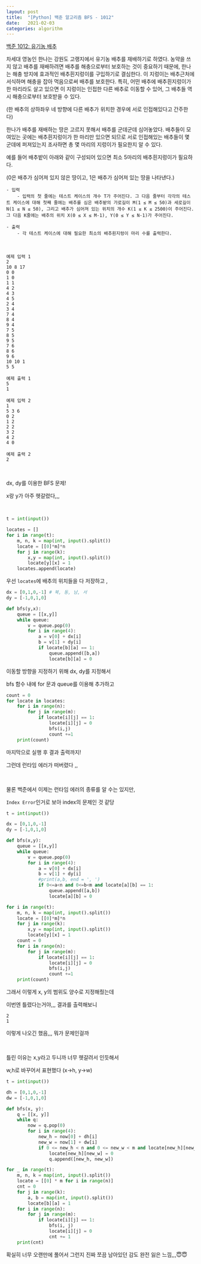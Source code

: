 ```yaml
---
layout: post
title:  "[Python] 백준 알고리즘 BFS - 1012"
date:   2021-02-03
categories: algorithm
---
```



[백준 1012: 유기농 배추](https://www.acmicpc.net/problem/1012)


차세대 영농인 한나는 강원도 고랭지에서 유기농 배추를 재배하기로 하였다. 농약을 쓰지 않고 배추를 재배하려면 배추를 해충으로부터 보호하는 것이 중요하기 때문에, 한나는 해충 방지에 효과적인 배추흰지렁이를 구입하기로 결심한다. 이 지렁이는 배추근처에 서식하며 해충을 잡아 먹음으로써 배추를 보호한다. 특히, 어떤 배추에 배추흰지렁이가 한 마리라도 살고 있으면 이 지렁이는 인접한 다른 배추로 이동할 수 있어, 그 배추들 역시 해충으로부터 보호받을 수 있다.

(한 배추의 상하좌우 네 방향에 다른 배추가 위치한 경우에 서로 인접해있다고 간주한다)

한나가 배추를 재배하는 땅은 고르지 못해서 배추를 군데군데 심어놓았다. 배추들이 모여있는 곳에는 배추흰지렁이가 한 마리만 있으면 되므로 서로 인접해있는 배추들이 몇 군데에 퍼져있는지 조사하면 총 몇 마리의 지렁이가 필요한지 알 수 있다.

예를 들어 배추밭이 아래와 같이 구성되어 있으면 최소 5마리의 배추흰지렁이가 필요하다.

(0은 배추가 심어져 있지 않은 땅이고, 1은 배추가 심어져 있는 땅을 나타낸다.)


```
- 입력
    - 입력의 첫 줄에는 테스트 케이스의 개수 T가 주어진다. 그 다음 줄부터 각각의 테스트 케이스에 대해 첫째 줄에는 배추를 심은 배추밭의 가로길이 M(1 ≤ M ≤ 50)과 세로길이 N(1 ≤ N ≤ 50), 그리고 배추가 심어져 있는 위치의 개수 K(1 ≤ K ≤ 2500)이 주어진다. 그 다음 K줄에는 배추의 위치 X(0 ≤ X ≤ M-1), Y(0 ≤ Y ≤ N-1)가 주어진다.

- 출력
    - 각 테스트 케이스에 대해 필요한 최소의 배추흰지렁이 마리 수를 출력한다.

```

<br>


```
예제 입력 1
2
10 8 17
0 0
1 0
1 1
4 2
4 3
4 5
2 4
3 4
7 4
8 4
9 4
7 5
8 5
9 5
7 6
8 6
9 6
10 10 1
5 5

예제 출력 1
5
1
```

```
예제 입력 2
1
5 3 6
0 2
1 2
2 2
3 2
4 2
4 0

예제 출력 2
2

```

<br>

dx, dy를 이용한 BFS 문제!

x랑 y가 아주 헷갈렸다,,,


<br>

```Python
t = int(input())

locates = []
for i in range(t):
    m, n, k = map(int, input().split())
    locate = [[0]*m]*n
    for j in range(k):
        x,y = map(int, input().split())
        locate[y][x] = 1
    locates.append(locate)
```

우선 `locates`에 배추의 위치들을 다 저장하고 ,


```Python
dx = [0,1,0,-1] # 북, 동, 남, 서
dy = [-1,0,1,0]

def bfs(y,x):
    queue = [[x,y]]
    while queue:
        v = queue.pop(0)
        for i in range(4):
            a = v[0] + dx[i]
            b = v[1] + dy[i]
            if locate[b][a] == 1:
                queue.append([b,a])
                locate[b][a] = 0
```


이동할 방향을 지정하기 위해 dx, dy를 지정해서

bfs 함수 내에 for 문과 queue를 이용해 추가하고



```python
count = 0
for locate in locates:
    for i in range(n):
        for j in range(m):
            if locate[i][j] == 1:
                locate[i][j] = 0
                bfs(i,j)
                count +=1
    print(count)
```

마지막으로 실행 후 결과 출력까지!

그런데 런타임 에러가 떠버렸다 ,,




<br>

물론 백준에서 이제는 런타임 에러의 종류를 알 수는 있지만,

`Index Error`인거로 보아 index의 문제인 것 같당


```Python
t = int(input())

dx = [0,1,0,-1]
dy = [-1,0,1,0]

def bfs(x,y):
    queue = [[x,y]]
    while queue:
        v = queue.pop(0)
        for i in range(4):
            a = v[0] + dx[i]
            b = v[1] + dy[i]
            #print(a,b, end = ', ')
            if 0<=a<n and 0<=b<m and locate[a][b] == 1:
                queue.append([a,b])
                locate[a][b] = 0

for i in range(t):
    m, n, k = map(int, input().split())
    locate = [[0]*m]*n
    for j in range(k):
        x,y = map(int, input().split())
        locate[y][x] = 1  
    count = 0
    for i in range(n):
        for j in range(m):
            if locate[i][j] == 1:
                locate[i][j] = 0
                bfs(i,j)
                count +=1
    print(count)
```

그래서 이렇게 x, y의 범위도 양수로 지정해줬는데

이번엔 틀렸다는거야,,, 결과를 출력해보니


```
2
1
```

이렇게 나오긴 했음,,, 뭐가 문제인걸까



<br>

틀린 이유는 x,y라고 두니까 너무 헷갈려서 인듯해서

w,h로 바꾸어서 표현했다 (x->h, y->w)


```Python
t = int(input())

dh = [0,1,0,-1]
dw = [-1,0,1,0]

def bfs(x, y):
    q = [[x, y]]
    while q:
        now = q.pop(0)
        for i in range(4):
            new_h = now[0] + dh[i]
            new_w = now[1] + dw[i]
            if 0 <= new_h < n and 0 <= new_w < m and locate[new_h][new_w] == 1:
                locate[new_h][new_w] = 0
                q.append([new_h, new_w])

for _ in range(t):
    m, n, k = map(int, input().split())
    locate = [[0] * m for i in range(n)]
    cnt = 0
    for j in range(k):
        a, b = map(int, input().split())
        locate[b][a] = 1
    for i in range(n):
        for j in range(m):
            if locate[i][j] == 1:
                bfs(i, j)
                locate[i][j] = 0
                cnt += 1
    print(cnt)

```


확실히 너무 오랜만에 풀어서 그런지 진짜 쪼끔 남아있던 감도 완전 잃은 느낌,,,😇😇



<br>
